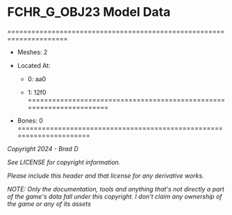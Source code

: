 # FCHR_G_OBJ23 Model Data
=====================================================================

* Meshes: 2

* Located At:

  * 0: aa0

  * 1: 12f0
=====================================================================

* Bones: 0
=====================================================================

*Copyright 2024 - Brad D*

*See LICENSE for copyright information.*

*Please include this header and that license for any derivative works.*

*NOTE: Only the documentation, tools and anything that's not directly a part of the game's data fall under this copyright. I don't claim any ownership of the game or any of its assets*
